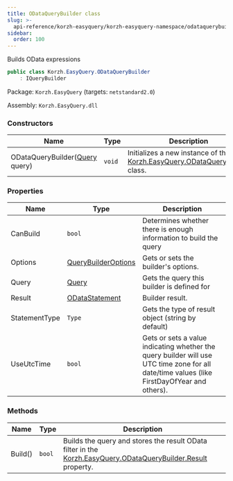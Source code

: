 ```yaml
---
title: ODataQueryBuilder class
slug: >-
  api-reference/korzh-easyquery/korzh-easyquery-namespace/odataquerybuilder-class
sidebar:
  order: 100
---
```


Builds OData expressions
```csharp
public class Korzh.EasyQuery.ODataQueryBuilder
    : IQueryBuilder

```
Package: `Korzh.EasyQuery` (targets: `netstandard2.0`)

Assembly: `Korzh.EasyQuery.dll`

### Constructors

| Name | Type | Description | 
| --- | --- | --- | 
| ODataQueryBuilder([Query](///easyquery/docs/api-reference/korzh-easyquery/korzh-easyquery-namespace/query-class) query) | `void` | Initializes a new instance of the [Korzh.EasyQuery.ODataQueryBuilder](///easyquery/docs/api-reference/korzh-easyquery/korzh-easyquery-namespace/odataquerybuilder-class) class. | 


### Properties

| Name | Type | Description | 
| --- | --- | --- | 
| CanBuild | `bool` | Determines whether there is enough information to build the query | 
| Options | [QueryBuilderOptions](///easyquery/docs/api-reference/korzh-easyquery/korzh-easyquery-namespace/querybuilderoptions-class) | Gets or sets the builder's options. | 
| Query | [Query](///easyquery/docs/api-reference/korzh-easyquery/korzh-easyquery-namespace/query-class) | Gets the query this builder is defined for | 
| Result | [ODataStatement](///easyquery/docs/api-reference/korzh-easyquery/korzh-easyquery-namespace/odatastatement-class) | Builder result. | 
| StatementType | `Type` | Gets the type of result object (string by default) | 
| UseUtcTime | `bool` | Gets or sets a value indicating whether the query builder will use UTC time zone for all date/time values (like FirstDayOfYear and others). | 


### Methods

| Name | Type | Description | 
| --- | --- | --- | 
| Build() | `bool` | Builds the query and stores the result OData filter in the [Korzh.EasyQuery.ODataQueryBuilder.Result](///easyquery/docs/api-reference/korzh-easyquery/korzh-easyquery-namespace/odataquerybuilder-class) property. |
